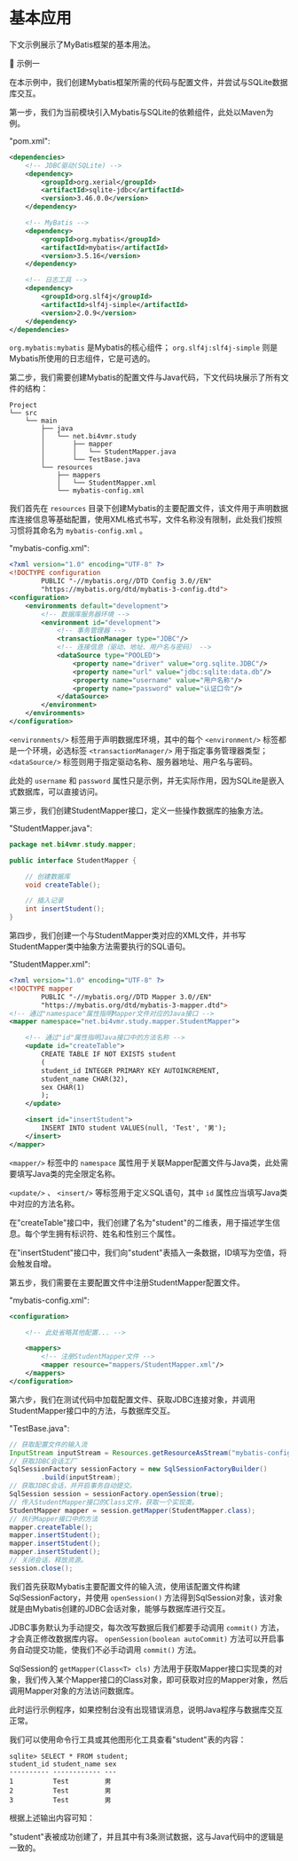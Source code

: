 # 基本应用
下文示例展示了MyBatis框架的基本用法。

🔴 示例一

在本示例中，我们创建Mybatis框架所需的代码与配置文件，并尝试与SQLite数据库交互。

第一步，我们为当前模块引入Mybatis与SQLite的依赖组件，此处以Maven为例。

"pom.xml":

```xml
<dependencies>
    <!-- JDBC驱动(SQLite) -->
    <dependency>
        <groupId>org.xerial</groupId>
        <artifactId>sqlite-jdbc</artifactId>
        <version>3.46.0.0</version>
    </dependency>

    <!-- MyBatis -->
    <dependency>
        <groupId>org.mybatis</groupId>
        <artifactId>mybatis</artifactId>
        <version>3.5.16</version>
    </dependency>

    <!-- 日志工具 -->
    <dependency>
        <groupId>org.slf4j</groupId>
        <artifactId>slf4j-simple</artifactId>
        <version>2.0.9</version>
    </dependency>
</dependencies>
```

`org.mybatis:mybatis` 是Mybatis的核心组件； `org.slf4j:slf4j-simple` 则是Mybatis所使用的日志组件，它是可选的。

第二步，我们需要创建Mybatis的配置文件与Java代码，下文代码块展示了所有文件的结构：

```text
Project
└── src
    └── main
        ├── java
        │   └── net.bi4vmr.study
        │       ├── mapper
        │       │   └── StudentMapper.java
        │       └── TestBase.java
        └── resources
            ├── mappers
            │   └── StudentMapper.xml
            └── mybatis-config.xml
```

我们首先在 `resources` 目录下创建Mybatis的主要配置文件，该文件用于声明数据库连接信息等基础配置，使用XML格式书写，文件名称没有限制，此处我们按照习惯将其命名为 `mybatis-config.xml` 。

"mybatis-config.xml":

```xml
<?xml version="1.0" encoding="UTF-8" ?>
<!DOCTYPE configuration
        PUBLIC "-//mybatis.org//DTD Config 3.0//EN"
        "https://mybatis.org/dtd/mybatis-3-config.dtd">
<configuration>
    <environments default="development">
        <!-- 数据库服务器环境 -->
        <environment id="development">
            <!-- 事务管理器 -->
            <transactionManager type="JDBC"/>
            <!-- 连接信息（驱动、地址、用户名与密码） -->
            <dataSource type="POOLED">
                <property name="driver" value="org.sqlite.JDBC"/>
                <property name="url" value="jdbc:sqlite:data.db"/>
                <property name="username" value="用户名称"/>
                <property name="password" value="认证口令"/>
            </dataSource>
        </environment>
    </environments>
</configuration>
```

`<environments/>` 标签用于声明数据库环境，其中的每个 `<environment/>` 标签都是一个环境，必选标签 `<transactionManager/>` 用于指定事务管理器类型； `<dataSource/>` 标签则用于指定驱动名称、服务器地址、用户名与密码。

此处的 `username` 和 `password` 属性只是示例，并无实际作用，因为SQLite是嵌入式数据库，可以直接访问。

第三步，我们创建StudentMapper接口，定义一些操作数据库的抽象方法。

"StudentMapper.java":

```java
package net.bi4vmr.study.mapper;

public interface StudentMapper {

    // 创建数据库
    void createTable();

    // 插入记录
    int insertStudent();
}
```

第四步，我们创建一个与StudentMapper类对应的XML文件，并书写StudentMapper类中抽象方法需要执行的SQL语句。

"StudentMapper.xml":

```xml
<?xml version="1.0" encoding="UTF-8" ?>
<!DOCTYPE mapper
        PUBLIC "-//mybatis.org//DTD Mapper 3.0//EN"
        "https://mybatis.org/dtd/mybatis-3-mapper.dtd">
<!-- 通过"namespace"属性指明Mapper文件对应的Java接口 -->
<mapper namespace="net.bi4vmr.study.mapper.StudentMapper">

    <!-- 通过"id"属性指明Java接口中的方法名称 -->
    <update id="createTable">
        CREATE TABLE IF NOT EXISTS student
        (
        student_id INTEGER PRIMARY KEY AUTOINCREMENT,
        student_name CHAR(32),
        sex CHAR(1)
        );
    </update>

    <insert id="insertStudent">
        INSERT INTO student VALUES(null, 'Test', '男');
    </insert>
</mapper>
```

`<mapper/>` 标签中的 `namespace` 属性用于关联Mapper配置文件与Java类，此处需要填写Java类的完全限定名称。

`<update/>` 、 `<insert/>` 等标签用于定义SQL语句，其中 `id` 属性应当填写Java类中对应的方法名称。

在"createTable"接口中，我们创建了名为"student"的二维表，用于描述学生信息。每个学生拥有标识符、姓名和性别三个属性。

在"insertStudent"接口中，我们向"student"表插入一条数据，ID填写为空值，将会触发自增。

第五步，我们需要在主要配置文件中注册StudentMapper配置文件。

"mybatis-config.xml":

```xml
<configuration>

    <!-- 此处省略其他配置... -->

    <mappers>
        <!-- 注册StudentMapper文件 -->
        <mapper resource="mappers/StudentMapper.xml"/>
    </mappers>
</configuration>
```

第六步，我们在测试代码中加载配置文件、获取JDBC连接对象，并调用StudentMapper接口中的方法，与数据库交互。

"TestBase.java":

```java
// 获取配置文件的输入流
InputStream inputStream = Resources.getResourceAsStream("mybatis-config.xml");
// 获取JDBC会话工厂
SqlSessionFactory sessionFactory = new SqlSessionFactoryBuilder()
        .build(inputStream);
// 获取JDBC会话，并开启事务自动提交。
SqlSession session = sessionFactory.openSession(true);
// 传入StudentMapper接口的Class文件，获取一个实现类。
StudentMapper mapper = session.getMapper(StudentMapper.class);
// 执行Mapper接口中的方法
mapper.createTable();
mapper.insertStudent();
mapper.insertStudent();
mapper.insertStudent();
// 关闭会话，释放资源。
session.close();
```

我们首先获取Mybatis主要配置文件的输入流，使用该配置文件构建SqlSessionFactory，并使用 `openSession()` 方法得到SqlSession对象，该对象就是由Mybatis创建的JDBC会话对象，能够与数据库进行交互。

JDBC事务默认为手动提交，每次改写数据后我们都要手动调用 `commit()` 方法，才会真正修改数据库内容。 `openSession(boolean autoCommit)` 方法可以开启事务自动提交功能，使我们不必手动调用 `commit()` 方法。

SqlSession的 `getMapper(Class<T> cls)` 方法用于获取Mapper接口实现类的对象，我们传入某个Mapper接口的Class对象，即可获取对应的Mapper对象，然后调用Mapper对象的方法访问数据库。

此时运行示例程序，如果控制台没有出现错误消息，说明Java程序与数据库交互正常。

我们可以使用命令行工具或其他图形化工具查看"student"表的内容：

```text
sqlite> SELECT * FROM student;
student_id student_name sex
---------- ------------ ---
1          Test         男
2          Test         男
3          Test         男
```

根据上述输出内容可知：

"student"表被成功创建了，并且其中有3条测试数据，这与Java代码中的逻辑是一致的。
